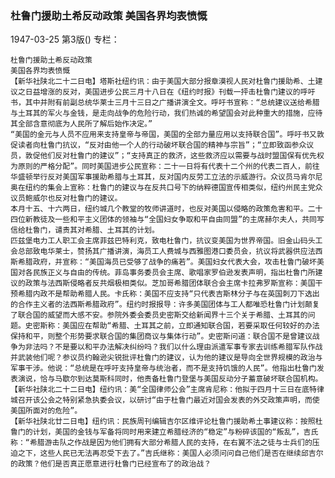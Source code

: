 ### 杜鲁门援助土希反动政策  美国各界均表愤慨

1947-03-25
第3版()
专栏：

    杜鲁门援助土希反动政策
    美国各界均表愤慨
    【新华社陕北二十二日电】塔斯社纽约讯：由于美国大部分报章漠视人民对杜鲁门援助希、土建议之日益增涨的反对，美国进步公民三月十八日在《纽约时报》刊载一抨击杜鲁门建议的呼吁书，其中并附有前副总统华莱士三月十三日之广播讲演全文。呼吁书宣称：“总统建议送给希腊与土耳其的军火与金钱，是走向战争的危险行动，我们热诚的希望国会对此种重大的措施，应待其全部含意彻底为人民所了解后始作决定。”
    “美国的金元与人员不应用来支持皇帝与帝国，美国的全部力量应用以支持联合国”。呼吁书又敦促读者向杜鲁门抗议，“反对由他一个人的行动破坏联合国的精神与宗旨”；“立即致函参众议员，敦促他们反对杜鲁门的建议”；“支持真正的救济，这些救济应以需要与战时盟国保有优先权为原则的严格分配”。同时美国进步公民宣称：二十一日将有代表十二个州的代表二百人，前往华盛顿举行反对美国军事援助希腊与土耳其，反对国内反劳工立法的示威游行。众议员马肯尔尼奥在纽约的集会上宣称：杜鲁门的建议与在反共口号下的纳粹德国宣传相类似，纽约州民主党众议员鲍威尔也反对杜鲁门的建议。
    本月十五、十六两日，纽约城几个教堂的牧师讲道时，也反对美国以侵略的政策危害和平。二十四位新教徒及一些和平主义团体的领袖与“全国妇女争取和平自由同盟”的主席赫尔夫人，共同写信给杜鲁门，谴责其对希腊、土耳其的计划。
    匹兹堡电力工人职工会主席菲兹巴特利克，致电杜鲁门，抗议变美国为世界帝国。旧金山码头工会总部致电华莱士，赞扬其广播讲演，海员工人费城与西雅图港口委员会，抗议将武器供应法西斯希腊政府，并宣称：“美国海员已受够了战争的痛若”。美国妇女代表大会，攻击杜鲁门破坏美国对各民族正义与自由的传统。菲岛事务委员会主席、歌唱家罗伯逊发表声明，指出杜鲁门所建议的政策与法西斯侵略者反共烟极相类似。芝加哥希腊团体联合会主席卡拉弗罗斯宣称：美国干预希腊内政不是帮助希腊人民。卡氏称：美国不应支持“只代表吉斯林分子与在英国刺刀下选出的合作主义者的法西斯希腊政府”。纽约时报报导：许多美国团体与工人都唯恐杜鲁门计划颠复了联合国的威望而大感不安。参院外委会委员史密斯交给新闻界十三个关于希腊、土耳其的问题。史密斯称：美国应在帮助“希腊、土耳其之前，立即通知联合国，若要采取任何较好的办法保持和平，则整个形势要求联合国的集团商议与集体行动”。史密斯问道：联合国不是曾建议战争为非法吗？不是要以和平办法解决纠纷吗？我们以什么理由派遣军事专家去训练希腊军队作战并武装他们呢？参议员约翰逊尖锐批评杜鲁门的建议，认为他的建议是导向全世界规模的政治与军事干涉。他说：“总统是在呼吁支持皇帝与统治者，而不是支持饥饿的人民”。他指出杜鲁门发表演说，恰与马歇尔到达莫斯科同时，他责备杜鲁门登堡与美国反动分子蓄意破坏联合国机构。
    【新华社陕北二十二日电】纽约讯：美“全国律师公会”主席肯尼称：他拟于四月十三日在底特律城召开该公会之特别紧急执委会议，以研讨“由于杜鲁门最近对国会发表的外交政策声明，而使美国所面对的危险”。
    【新华社陕北廿二日电】纽约讯：民族周刊编辑吉尔区维评论杜鲁门援助希土事建议称：按照杜鲁门的计划，美国的金钱与军备将同时用来建立希腊经济的“稳定”与粉碎该国的“叛乱”，吉氏称：“希腊游击队之作战是因为他们拥有大部分希腊人民的支持，在右翼不法之徒与士兵们的压迫之下，这些人民已无法再忍受下去了。”吉氏继称：美国人必须问问自己他们是否在继续邱吉尔的政策？他们是否真正愿意进行杜鲁门已经宣布了的政治战？
